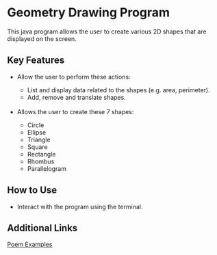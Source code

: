 <h1>Geometry Drawing Program</h1>
This java program allows the user to create various 2D shapes that are displayed on the screen.
<h2>Key Features</h2>
<ul>
<li>Allow the user to perform these actions:</li>
  <ul>
    <li>List and display data related to the shapes (e.g. area, perimeter).</li>
    <li>Add, remove and translate shapes.</li>
  </ul>
<br>
<li>Allows the user to create these 7 shapes:</li>
  <ul>
    <li>Circle</li>
    <li>Ellipse</li>
    <li>Triangle</li>
    <li>Square</li>
    <li>Rectangle</li>
    <li>Rhombus</li>
    <li>Parallelogram</li>
  </ul>
</ul>
<h2>How to Use</h2>
<ul>
<li>Interact with the program using the terminal.</li>
</ul>
<h2>Additional Links</h2>
  
[Poem Examples](http://www.shadowpoetry.com/resources/wip/types.html)  
